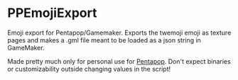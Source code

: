 # PPEmojiExport
Emoji export for Pentapop/Gamemaker.
Exports the twemoji emoji as texture pages and makes a .gml file meant to be loaded as a json string in GameMaker.

Made pretty much only for personal use for [Pentapop](https://anton.bergaker.com/pentapop). Don't expect binaries or customizability outside changing values in the script!
